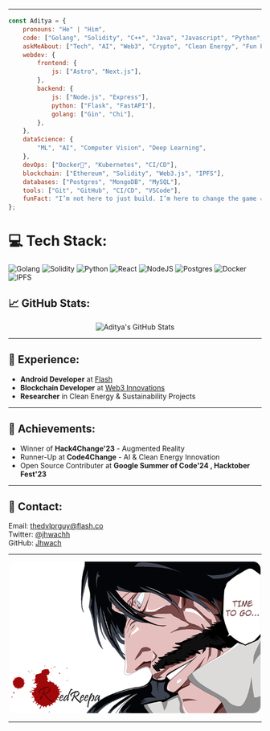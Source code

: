 

---
```javascript
const Aditya = {
    pronouns: "He" | "Him",
    code: ["Golang", "Solidity", "C++", "Java", "Javascript", "Python", "Assembly"],
    askMeAbout: ["Tech", "AI", "Web3", "Crypto", "Clean Energy", "Fun Projects"],
    webdev: {
        frontend: {
            js: ["Astro", "Next.js"],
        },
        backend: {
            js: ["Node.js", "Express"],
            python: ["Flask", "FastAPI"],
            golang: ["Gin", "Chi"],
        },
    },
    dataScience: {
        "ML", "AI", "Computer Vision", "Deep Learning",
    },
    devOps: ["Docker🐳", "Kubernetes", "CI/CD"],
    blockchain: ["Ethereum", "Solidity", "Web3.js", "IPFS"],
    databases: ["Postgres", "MongoDB", "MySQL"],
    tools: ["Git", "GitHub", "CI/CD", "VSCode"],
    funFact: "I’m not here to just build. I’m here to change the game 🔥"
};
```


# 💻 Tech Stack:
![Golang](https://img.shields.io/badge/golang-%2300ADD8.svg?style=for-the-badge&logo=go&logoColor=white) ![Solidity](https://img.shields.io/badge/solidity-%2300ADD8.svg?style=for-the-badge&logo=solidity&logoColor=white) ![Python](https://img.shields.io/badge/python-3670A0?style=for-the-badge&logo=python&logoColor=ffdd54) ![React](https://img.shields.io/badge/react-%2361DAFB.svg?style=for-the-badge&logo=react&logoColor=white) ![NodeJS](https://img.shields.io/badge/node.js-6DA55F?style=for-the-badge&logo=node.js&logoColor=white) ![Postgres](https://img.shields.io/badge/postgres-%23316192.svg?style=for-the-badge&logo=postgresql&logoColor=white) ![Docker](https://img.shields.io/badge/docker-%2300723D.svg?style=for-the-badge&logo=docker&logoColor=white) ![IPFS](https://img.shields.io/badge/IPFS-%23E0038D.svg?style=for-the-badge&logo=ipfs&logoColor=white)

## 📈 GitHub Stats:

<div align="center">
  <img src="https://github-readme-stats.vercel.app/api?username=thedvlprguy&show_icons=true&count_private=true&hide_title=true&theme=radical" alt="Aditya's GitHub Stats"/>
</div>

---

## 💼 Experience:
- **Android Developer** at [Flash](https://flash.co)
- **Blockchain Developer** at [Web3 Innovations](https://nitiayog.com)
- **Researcher** in Clean Energy & Sustainability Projects

---

## 🎯 Achievements:
- Winner of **Hack4Change'23** - Augmented Reality
- Runner-Up at **Code4Change** - AI & Clean Energy Innovation
- Open Source Contributer at **Google Summer of Code'24 , Hacktober Fest'23**


---

## 📧 Contact:
Email: [thedvlprguy@flash.co](mailto:thedvlprguy@flash.co)  
Twitter: [@jhwachh](https://twitter.com/Jhwachh)  
GitHub: [Jhwach](https://github.com/Jhwach)

---

<div align="center">
  <img src="https://github.com/Jhwach/Jhwach/blob/main/ok.png" alt="Jhwach" width="500" style="border-radius: 15px;"/>
</div>

---
